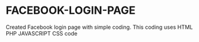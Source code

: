 # FACEBOOK-LOGIN-PAGE
Created Facebook login page with simple coding.  This coding uses HTML PHP JAVASCRIPT CSS code
